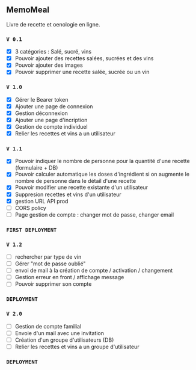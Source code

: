 ## MemoMeal

Livre de recette et oenologie en ligne.

### `V 0.1`

- [x] 3 catégories : Salé, sucré, vins
- [x] Pouvoir ajouter des recettes salées, sucrées et des vins
- [x] Pouvoir ajouter des images
- [x] Pouvoir supprimer une recette salée, sucrée ou un vin

### `V 1.0`

- [x] Gérer le Bearer token
- [x] Ajouter une page de connexion
- [x] Gestion déconnexion
- [x] Ajouter une page d'incription
- [x] Gestion de compte individuel
- [x] Relier les recettes et vins a un utilisateur

### `V 1.1`

- [x] Pouvoir indiquer le nombre de personne pour la quantité d'une recette (formulaire + DB)
- [x] Pouvoir calculer automatique les doses d'ingrédient si on augmente le nombre de personne dans le détail d'une recette
- [x] Pouvoir modifier une recette existante d'un utilisateur
- [x] Suppresion recettes et vins d'un utilisateur
- [x] gestion URL API prod
- [ ] CORS policy
- [ ] Page gestion de compte : changer mot de passe, changer email

### `FIRST DEPLOYMENT`

### `V 1.2`

- [ ] rechercher par type de vin
- [ ] Gérer "mot de passe oublié"
- [ ] envoi de mail à la création de compte / activation / changement
- [ ] Gestion erreur en front / affichage message
- [ ] Pouvoir supprimer son compte

### `DEPLOYMENT`

### `V 2.0`

- [ ] Gestion de compte familial
- [ ] Envoie d'un mail avec une invitation
- [ ] Création d'un groupe d'utilisateurs (DB)
- [ ] Relier les recettes et vins a un groupe d'utilisateur

### `DEPLOYMENT`
